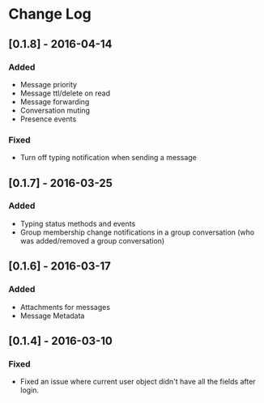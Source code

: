 # Change Log

## [0.1.8] - 2016-04-14

### Added
- Message priority
- Message ttl/delete on read
- Message forwarding
- Conversation muting
- Presence events

### Fixed
- Turn off typing notification when sending a message

## [0.1.7] - 2016-03-25
### Added
- Typing status methods and events
- Group membership change notifications in a group conversation (who was added/removed a group conversation)

## [0.1.6] - 2016-03-17
### Added
- Attachments for messages
- Message Metadata

## [0.1.4] - 2016-03-10
### Fixed
- Fixed an issue where current user object didn't have all the fields after login.
